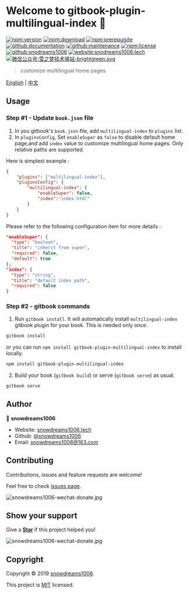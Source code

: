 # Welcome to gitbook-plugin-multilingual-index 👋

[![npm:version](https://img.shields.io/npm/v/gitbook-plugin-multilingual-index.svg)](https://www.npmjs.com/package/gitbook-plugin-multilingual-index)
[![npm:download](https://img.shields.io/npm/dt/gitbook-plugin-multilingual-index.svg)](https://www.npmjs.com/package/gitbook-plugin-multilingual-index)
[![npm:prerequisite](https://img.shields.io/badge/gitbook-*-blue.svg)](https://www.npmjs.com/package/gitbook-plugin-multilingual-index)
[![github:documentation](https://img.shields.io/badge/documentation-yes-brightgreen.svg)](https://github.com/snowdreams1006/gitbook-plugin-multilingual-index#readme)
[![github:maintenance](https://img.shields.io/badge/Maintained%3F-yes-green.svg)](https://github.com/snowdreams1006/gitbook-plugin-multilingual-index/graphs/commit-activity)
[![npm:license](https://img.shields.io/npm/l/gitbook-plugin-multilingual-index.svg)](https://github.com/snowdreams1006/gitbook-plugin-multilingual-index/blob/master/LICENSE)
[![github:snodreams1006](https://img.shields.io/badge/github-snowdreams1006-brightgreen.svg)](https://github.com/snowdreams1006)
[![website:snodreams1006.tech](https://img.shields.io/badge/website-snowdreams1006.tech-brightgreen.svg)](https://snowdreams1006.tech/)
[![微信公众号:雪之梦技术驿站-brightgreen.svg](https://img.shields.io/badge/%E5%BE%AE%E4%BF%A1%E5%85%AC%E4%BC%97%E5%8F%B7-%E9%9B%AA%E4%B9%8B%E6%A2%A6%E6%8A%80%E6%9C%AF%E9%A9%BF%E7%AB%99-brightgreen.svg)](https://snowdreams1006.github.io/snowdreams1006-wechat-public.jpeg)

> customize multilingual home pages

[English](./README.md) | [中文](./README_zh.md)

## Usage

### Step #1 - Update `book.json` file

1. In you gitbook's `book.json` file, add `multilingual-index` to `plugins` list.
2. In `pluginsConfig`, Set `enableSuper` as `false` to disable default home page,and add `index` value to customize multilingual home pages. Only relative paths are supported.

Here is simplest example :

```json
{
    "plugins": ["multilingual-index"],
    "pluginsConfig": {
        "multilingual-index": {
            "enableSuper": false,
            "index":"index.html"
        }
    }
}
```

Please refer to the following configuration item for more details : 

```json
"enableSuper": {
  "type": "boolean",
  "title": "inherit from super",
  "required": false,
  "default": true
},
"index": {
  "type": "string",
  "title": "default index path",
  "required": false
}
```

### Step #2 - gitbook commands

1. Run `gitbook install`. It will automatically install `multilingual-index` gitbook plugin for your book. This is needed only once.

```bash
gitbook install
```

or you can run `npm install gitbook-plugin-multilingual-index` to install locally.

```bash
npm install gitbook-plugin-multilingual-index
```

2. Build your book (`gitbook build`) or serve (`gitbook serve`) as usual.

```bash
gitbook serve
```

## Author

👤 **snowdreams1006**

- Website: [snowdreams1006.tech](https://snowdreams1006.tech/)
- Github: [@snowdreams1006](https://github.com/snowdreams1006)
- Email: [snowdreams1006@163.com](mailto:snowdreams1006@163.com)

## Contributing

Contributions, issues and feature requests are welcome!

Feel free to check [issues page](https://github.com/snowdreams1006/gitbook-plugin-multilingual-index/issues).

![snowdreams1006-wechat-donate.jpg](https://snowdreams1006.github.io/snowdreams1006-wechat-donate.jpg)

## Show your support

Give a **[Star](https://github.com/snowdreams1006/gitbook-plugin-multilingual-index)** if this project helped you!

![snowdreams1006-wechat-donate.jpg](https://snowdreams1006.github.io/snowdreams1006-wechat-donate.jpg)

## Copyright

Copyright © 2019 [snowdreams1006](https://github.com/snowdreams1006).

This project is [MIT](https://github.com/snowdreams1006/gitbook-plugin-multilingual-index/blob/master/LICENSE) licensed.